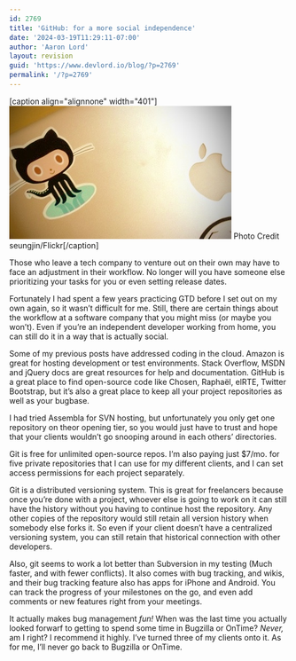```yaml
---
id: 2769
title: 'GitHub: for a more social independence'
date: '2024-03-19T11:29:11-07:00'
author: 'Aaron Lord'
layout: revision
guid: 'https://www.devlord.io/blog/?p=2769'
permalink: '/?p=2769'
---
```


[caption align="alignnone" width="401"]<a href="/assets/img/2012/09/20120903-213309.jpg"><img class="alignnone size-full" src="/assets/img/2012/09/20120903-213309.jpg" alt="20120903-213309.jpg" /></a> Photo Credit seungjin/Flickr[/caption]

Those who leave a tech company to venture out on their own may have to face an adjustment in their workflow. No longer will you have someone else prioritizing your tasks for you or even setting release dates.

Fortunately I had spent a few years practicing GTD before I set out on my own again, so it wasn’t difficult for me. Still, there are certain things about the workflow at a software company that you might miss (or maybe you won’t). Even if you’re an independent developer working from home, you can still do it in a way that is actually social.

Some of my previous posts have addressed coding in the cloud. Amazon is great for hosting development or test environments. Stack Overflow, MSDN and jQuery docs are great resources for help and documentation. GitHub is a great place to find open-source code like Chosen, Raphaël, elRTE, Twitter Bootstrap, but it’s also a great place to keep all your project repositories as well as your bugbase.

I had tried Assembla for SVN hosting, but unfortunately you only get one repository on theor opening tier, so you would just have to trust and hope that your clients wouldn’t go snooping around in each others’ directories.

Git is free for unlimited open-source repos. I’m also paying just $7/mo. for five private repositories that I can use for my different clients, and I can set access permissions for each project separately.

Git is a distributed versioning system. This is great for freelancers because once you’re done with a project, whoever else is going to work on it can still have the history without you having to continue host the repository. Any other copies of the repository would still retain all version history when somebody else forks it. So even if your client doesn’t have a centralized versioning system, you can still retain that historical connection with other developers.

Also, git seems to work a lot better than Subversion in my testing (Much faster, and with fewer conflicts). It also comes with bug tracking, and wikis, and their bug tracking feature also has apps for iPhone and Android. You can track the progress of your milestones on the go, and even add comments or new features right from your meetings.

It actually makes bug management <em>fun!</em> When was the last time you actually looked forwarf to getting to spend some time in Bugzilla or OnTime? <em>Never,</em> am I right? I recommend it highly. I’ve turned three of my clients onto it. As for me, I’ll never go back to Bugzilla or OnTime.